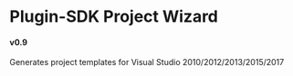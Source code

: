 # Plugin-SDK Project Wizard
#### v0.9

Generates project templates for Visual Studio 2010/2012/2013/2015/2017
